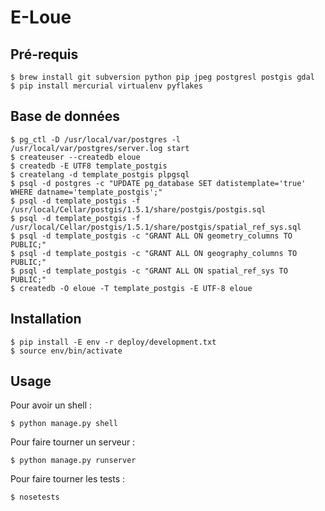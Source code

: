 E-Loue
======

Pré-requis
----------

    $ brew install git subversion python pip jpeg postgresl postgis gdal
    $ pip install mercurial virtualenv pyflakes
    
Base de données
---------------

    $ pg_ctl -D /usr/local/var/postgres -l /usr/local/var/postgres/server.log start
    $ createuser --createdb eloue
    $ createdb -E UTF8 template_postgis
    $ createlang -d template_postgis plpgsql
    $ psql -d postgres -c "UPDATE pg_database SET datistemplate='true' WHERE datname='template_postgis';"
    $ psql -d template_postgis -f /usr/local/Cellar/postgis/1.5.1/share/postgis/postgis.sql
    $ psql -d template_postgis -f /usr/local/Cellar/postgis/1.5.1/share/postgis/spatial_ref_sys.sql
    $ psql -d template_postgis -c "GRANT ALL ON geometry_columns TO PUBLIC;"
    $ psql -d template_postgis -c "GRANT ALL ON geography_columns TO PUBLIC;"
    $ psql -d template_postgis -c "GRANT ALL ON spatial_ref_sys TO PUBLIC;"
    $ createdb -O eloue -T template_postgis -E UTF-8 eloue

Installation
------------

    $ pip install -E env -r deploy/development.txt
    $ source env/bin/activate
  
Usage
-----

Pour avoir un shell :

    $ python manage.py shell

Pour faire tourner un serveur :

    $ python manage.py runserver

Pour faire tourner les tests :

    $ nosetests
